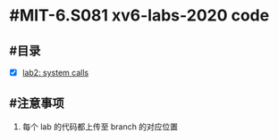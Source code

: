 # #MIT-6.S081 xv6-labs-2020 code
## #目录
+ [x] [lab2: system calls](https://github.com/Wan58169/MIT-6.S081-xv6-labs-2020/tree/syscall)
## #注意事项
1. 每个 lab 的代码都上传至 branch 的对应位置
